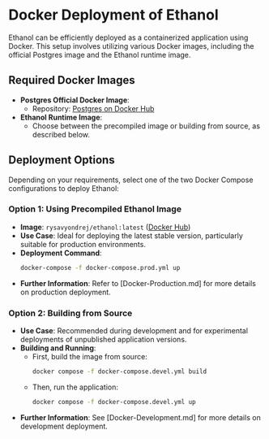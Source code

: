 # Docker Deployment of Ethanol

Ethanol can be efficiently deployed as a containerized application using Docker. This setup involves utilizing various Docker images, including the official Postgres image and the Ethanol runtime image.

## Required Docker Images

- **Postgres Official Docker Image**: 
  - Repository: [Postgres on Docker Hub](https://hub.docker.com/_/postgres)
- **Ethanol Runtime Image**: 
  - Choose between the precompiled image or building from source, as described below.

## Deployment Options

Depending on your requirements, select one of the two Docker Compose configurations to deploy Ethanol:

### Option 1: Using Precompiled Ethanol Image

- **Image**: `rysavyondrej/ethanol:latest` ([Docker Hub](https://hub.docker.com/r/rysavyondrej/ethanol))
- **Use Case**: Ideal for deploying the latest stable version, particularly suitable for production environments.
- **Deployment Command**:
  ```bash
  docker-compose -f docker-compose.prod.yml up
  ```
- **Further Information**: Refer to [Docker-Production.md] for more details on production deployment.

### Option 2: Building from Source

- **Use Case**: Recommended during development and for experimental deployments of unpublished application versions.
- **Building and Running**:
  - First, build the image from source:
    ```bash
    docker compose -f docker-compose.devel.yml build
    ```
  - Then, run the application:
    ```bash
    docker compose -f docker-compose.devel.yml up
    ```
- **Further Information**: See [Docker-Development.md] for more details on development deployment.
